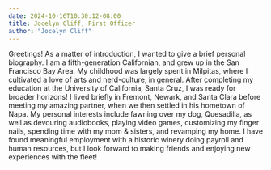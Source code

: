 ```yaml
---
date: 2024-10-16T10:30:12-08:00
title: Jocelyn Cliff, First Officer
author: "Jocelyn Cliff"
---
```


Greetings! As a matter of introduction, I wanted to give a brief personal biography. I am a fifth-generation Californian, and grew up in the San Francisco Bay Area. My childhood was largely spent in Milpitas, where I cultivated a love of arts and nerd-culture, in general. After completing my education at the University of California, Santa Cruz, I was ready for broader horizons! I lived briefly in Fremont, Newark, and Santa Clara before meeting my amazing partner, when we then settled in his hometown of Napa. My personal interests include fawning over my dog, Quesadilla, as well as devouring audiobooks, playing video games, customizing my finger nails, spending time with my mom & sisters, and revamping my home. I have found meaningful employment with a historic winery doing payroll and human resources, but I look forward to making friends and enjoying new experiences with the fleet! 
